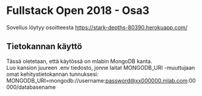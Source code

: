 # Fullstack Open 2018 - Osa3  
Sovellus löytyy osoitteesta <a href="https://stark-depths-80390.herokuapp.com/">https://stark-depths-80390.herokuapp.com/</a>  

## Tietokannan käyttö  
Tässä oletetaan, että käytössä on mlabin MongoDB kanta.  
Luo kansion juureen .env tiedosto, jonne laitat MONGODB_URI -muuttujaan omat kehitystietokannan tunnuksesi:  
MONGODB_URI=mongodb://username:password@xx000000.mlab.com:00000/databasename  

